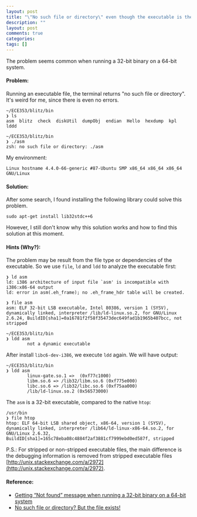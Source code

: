 ```yaml
---
layout: post
title: "\"No such file or directory\" even though the executable is there"
description: ""
layout: post
comments: true
categories: 
tags: []
---
```


The problem seems common when running a 32-bit binary on a 64-bit system.

#### Problem:
Running an executable file, the terminal returns "no such file or directory". It's weird for me, since there is even no errors.

```shell
~/ECE353/blitz/bin
❯ ls
asm  blitz  check  diskUtil  dumpObj  endian  Hello  hexdump  kpl  lddd

~/ECE353/blitz/bin
❯ ./asm
zsh: no such file or directory: ./asm
```
My environment:

```
Linux hostname 4.4.0-66-generic #87-Ubuntu SMP x86_64 x86_64 x86_64 GNU/Linux
```

#### Solution:
After some search, I found installing the following library could solve this problem.

```
sudo apt-get install lib32stdc++6
```
However, I still don't know why this solution works and how to find this solution at this moment.

#### Hints (Why?):
The problem may be result from the file type or dependencies of the executable. So we use `file`, `ld` and `ldd` to analyze the executable first:

```shell
❯ ld asm
ld: i386 architecture of input file `asm' is incompatible with i386:x86-64 output
ld: error in asm(.eh_frame); no .eh_frame_hdr table will be created.
```

```shell
❯ file asm
asm: ELF 32-bit LSB executable, Intel 80386, version 1 (SYSV), dynamically linked, interpreter /lib/ld-linux.so.2, for GNU/Linux 2.6.24, BuildID[sha1]=0a16781f2f58f35473dec649fad1b1965b407bcc, not stripped
```

```shell
~/ECE353/blitz/bin
❯ ldd asm
        not a dynamic executable
```
After install `libc6-dev-i386`, we execute `ldd` again. We will have output:

```shell
~/ECE353/blitz/bin
❯ ldd asm
        linux-gate.so.1 =>  (0xf77c1000)
        libm.so.6 => /lib32/libm.so.6 (0xf775e000)
        libc.so.6 => /lib32/libc.so.6 (0xf75aa000)
        /lib/ld-linux.so.2 (0x56573000)
```

The `asm` is a 32-bit executable, compared to the native `htop`:

```shell
/usr/bin
❯ file htop
htop: ELF 64-bit LSB shared object, x86-64, version 1 (SYSV), dynamically linked, interpreter /lib64/ld-linux-x86-64.so.2, for GNU/Linux 2.6.32, BuildID[sha1]=165c78eba08c4884f2af3881cf7999ebd0ed587f, stripped
```

P.S.: For stripped or non-stripped executable files, the main difference is the debugging information is removed from stripped executable files [http://unix.stackexchange.com/a/2972](http://unix.stackexchange.com/a/2972).

#### Reference:
* [Getting “Not found” message when running a 32-bit binary on a 64-bit system](http://unix.stackexchange.com/questions/13391/getting-not-found-message-when-running-a-32-bit-binary-on-a-64-bit-system)
* [No such file or directory? But the file exists!](http://askubuntu.com/a/784600)